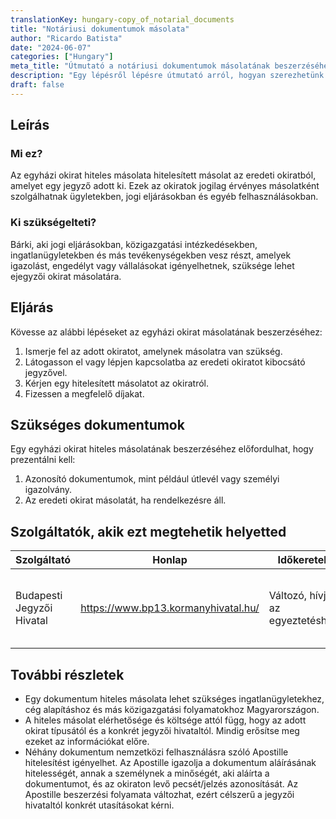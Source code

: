 ```yaml
---
translationKey: hungary-copy_of_notarial_documents
title: "Notáriusi dokumentumok másolata"
author: "Ricardo Batista"
date: "2024-06-07"
categories: ["Hungary"]
meta_title: "Útmutató a notáriusi dokumentumok másolatának beszerzéséhez Magyarországon"
description: "Egy lépésről lépésre útmutató arról, hogyan szerezhetünk hiteles másolatokat notáriusi dokumentumokról Magyarországon."
draft: false
---
```


## Leírás
### Mi ez?
Az egyházi okirat hiteles másolata hitelesített másolat az eredeti okiratból, amelyet egy jegyző adott ki. Ezek az okiratok jogilag érvényes másolatként szolgálhatnak ügyletekben, jogi eljárásokban és egyéb felhasználásokban.

### Ki szükségelteti?
Bárki, aki jogi eljárásokban, közigazgatási intézkedésekben, ingatlanügyletekben és más tevékenységekben vesz részt, amelyek igazolást, engedélyt vagy vállalásokat igényelhetnek, szüksége lehet ejegyzői okirat másolatára.

## Eljárás
Kövesse az alábbi lépéseket az egyházi okirat másolatának beszerzéséhez:

1. Ismerje fel az adott okiratot, amelynek másolatra van szükség.
2. Látogasson el vagy lépjen kapcsolatba az eredeti okiratot kibocsátó jegyzővel.
3. Kérjen egy hitelesített másolatot az okiratról.
4. Fizessen a megfelelő díjakat.

## Szükséges dokumentumok
Egy egyházi okirat hiteles másolatának beszerzéséhez előfordulhat, hogy prezentálni kell:

1. Azonosító dokumentumok, mint például útlevél vagy személyi igazolvány.
2. Az eredeti okirat másolatát, ha rendelkezésre áll.

## Szolgáltatók, akik ezt megtehetik helyetted

| Szolgáltató              | Honlap                       | Időkeretek  | Költség |
| ------------------------ | ---------------------------- | ---------- | ---- |
| Budapesti Jegyzői Hivatal   | https://www.bp13.kormanyhivatal.hu/ | Változó, hívjon az egyeztetéshez | Az okirat típusától függően változó díjak |

## További részletek
- Egy dokumentum hiteles másolata lehet szükséges ingatlanügyletekhez, cég alapításhoz és más közigazgatási folyamatokhoz Magyarországon.
- A hiteles másolat elérhetősége és költsége attól függ, hogy az adott okirat típusától és a konkrét jegyzői hivataltól. Mindig erősítse meg ezeket az információkat előre.
- Néhány dokumentum nemzetközi felhasználásra szóló Apostille hitelesítést igényelhet. Az Apostille igazolja a dokumentum aláírásának hitelességét, annak a személynek a minőségét, aki aláírta a dokumentumot, és az okiraton levő pecsét/jelzés azonosítását. Az Apostille beszerzési folyamata változhat, ezért célszerű a jegyzői hivataltól konkrét utasításokat kérni.